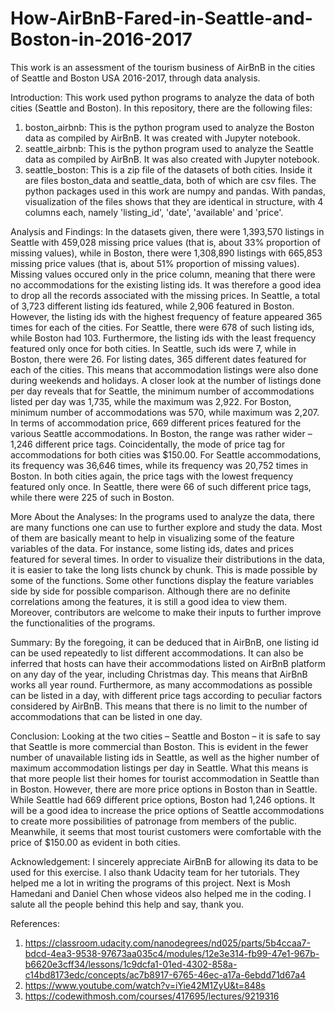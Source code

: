# How-AirBnB-Fared-in-Seattle-and-Boston-in-2016-2017
This work is an assessment of the tourism business of AirBnB in the cities of Seattle and Boston USA 2016-2017, through data analysis.

Introduction: 
This work used python programs to analyze the data of both cities (Seattle and Boston).
In this repository, there are the following files:
1. boston_airbnb: This is the python program used to analyze the Boston data as compiled by AirBnB. It was created with Jupyter notebook.
2. seattle_airbnb: This is the python program used to analyze the Seattle data as compiled by AirBnB. It was also created with Jupyter notebook.
3. seattle_boston: This is a zip file of the datasets of both cities. Inside it are files boston_data and seattle_data, both of which are csv files.
The python packages used in this work are numpy and pandas.
With pandas, visualization of the files shows that they are identical in structure, with 4 columns each, namely 'listing_id', 'date', 'available' and 'price'.

Analysis and Findings: 
In the datasets given, there were 1,393,570 listings in Seattle with 459,028 missing price values (that is, about 33% proportion of missing values), while in Boston, there were 1,308,890 listings with 665,853 missing price values (that is, about 51% proportion of missing values). Missing values occured only in the price column, meaning that there were no accommodations for the existing listing ids. It was therefore a good idea to drop all the records associated with the missing prices.
In Seattle, a total of 3,723 different listing ids featured, while 2,906 featured in Boston. However, the listing ids with the highest frequency of feature appeared 365 times for each of the cities. For Seattle, there were 678 of such listing ids, while Boston had 103. Furthermore, the listing ids with the least frequency featured only once for both cities. In Seattle, such ids were 7, while in Boston, there were 26.
For listing dates, 365 different dates featured for each of the cities. This means that accommodation listings were also done during weekends and holidays. A closer look at the number of listings done per day reveals that for Seattle, the minimum number of accommodations listed per day was 1,735, while the maximum was 2,922. For Boston, minimum number of accommodations was 570, while maximum was 2,207.
In terms of accommodation price, 669 different prices featured for the various Seattle accommodations. In Boston, the range was rather wider – 1,246 different price tags. Coincidentally, the mode of price tag for accommodations for both cities was $150.00. For Seattle accommodations, its frequency was 36,646 times, while its frequency was 20,752 times in Boston. In both cities again, the price tags with the lowest frequency featured only once. In Seattle, there were 66 of such different price tags, while there were 225 of such in Boston.

More About the Analyses:
In the programs used to analyze the data, there are many functions one can use to further explore and study the data. Most of them are basically meant to help in visualizing some of the feature variables of the data. For instance, some listing ids, dates and prices featured for several times. In order to visualize their distributions in the data, it is easier to take the long lists chunck by chunk. This is made possible by some of the functions. Some other functions display the feature variables side by side for possible comparison. Although there are no definite correlations among the features, it is still a good idea to view them. Moreover, contributors are welcome to make their inputs to further improve the functionalities of the programs.

Summary: 
By the foregoing, it can be deduced that in AirBnB, one listing id can be used repeatedly to list different accommodations. It can also be inferred that hosts can have their accommodations listed on AirBnB platform on any day of the year, including Christmas day. This means that AirBnB works all year round. Furthermore, as many accommodations as possible can be listed in a day, with different price tags according to peculiar factors considered by AirBnB. This means that there is no limit to the number of accommodations that can be listed in one day.

Conclusion: 
Looking at the two cities – Seattle and Boston – it is safe to say that Seattle is more commercial than Boston. This is evident in the fewer number of unavailable listing ids in Seattle, as well as the higher number of maximum accommodation listings per day in Seattle. What this means is that more people list their homes for tourist accommodation in Seattle than in Boston. However, there are more price options in Boston than in Seattle. While Seattle had 669 different price options, Boston had 1,246 options. It will be a good idea to increase the price options of Seattle accommodations to create more possibilities of patronage from members of the public. Meanwhile, it seems that most tourist customers were comfortable with the price of $150.00 as evident in both cities.

Acknowledgement:
I sincerely appreciate AirBnB for allowing its data to be used for this exercise. I also thank Udacity team for her tutorials. They helped me a lot in writing the programs of this project. Next is Mosh Hamedani and Daniel Chen whose videos also helped me in the coding. I salute all the people behind this help and say, thank you.

References:
1. https://classroom.udacity.com/nanodegrees/nd025/parts/5b4ccaa7-bdcd-4ea3-9538-97673aa035c4/modules/12e3e314-fb99-47e1-967b-b6620e3cff34/lessons/1c9dcfa1-01ed-4302-858a-c14bd8173edc/concepts/ac7b8917-6765-46ec-a17a-6ebdd71d67a4
2. https://www.youtube.com/watch?v=iYie42M1ZyU&t=848s
3. https://codewithmosh.com/courses/417695/lectures/9219316
